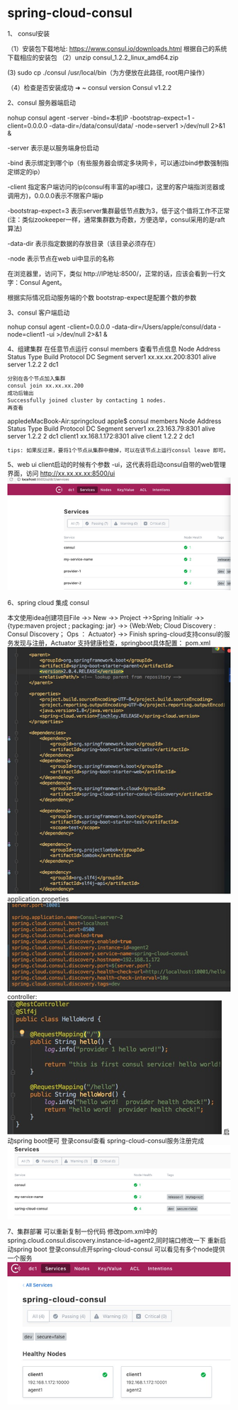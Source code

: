 # spring-cloud-consul

1、 consul安装

（1）安装包下载地址:
    https://www.consul.io/downloads.html
    根据自己的系统下载相应的安装包
（2）unzip consul_1.2.2_linux_amd64.zip

 (3) sudo cp ./consul /usr/local/bin（为方便放在此路径, root用户操作）
 
（4）检查是否安装成功
    ➜  ~ consul version
      Consul v1.2.2
      
2、consul 服务器端启动

  nohup consul agent -server -bind=本机IP  -bootstrap-expect=1 -client=0.0.0.0  -data-dir=/data/consul/data/ -node=server1 >/dev/null 2>&1 &
  
  -server 表示是以服务端身份启动

  -bind 表示绑定到哪个ip（有些服务器会绑定多块网卡，可以通过bind参数强制指定绑定的ip）

  -client 指定客户端访问的ip(consul有丰富的api接口，这里的客户端指浏览器或调用方)，0.0.0.0表示不限客户端ip

  -bootstrap-expect=3 表示server集群最低节点数为3，低于这个值将工作不正常(注：类似zookeeper一样，通常集群数为奇数，方便选举，consul采用的是raft算法)

  -data-dir 表示指定数据的存放目录（该目录必须存在）

  -node 表示节点在web ui中显示的名称
  
  在浏览器里，访问下，类似 http://IP地址:8500/，正常的话，应该会看到一行文字：Consul Agent。
  
  根据实际情况启动服务端的个数 bootstrap-expect是配置个数的参数
  
 3、consul 客户端启动
 
   nohup consul agent -client=0.0.0.0  -data-dir=/Users/apple/consul/data -node=client1 -ui >/dev/null 2>&1 &
  
  4、组建集群
    在任意节点运行 consul members 
    查看节点信息
    Node     Address             Status  Type    Build  Protocol  DC   Segment
    server1  xx.xx.xx.200:8301     alive   server  1.2.2  2         dc1  <all>
    
    分别在各个节点加入集群
    consul join xx.xx.xx.200
    成功后输出
    Successfully joined cluster by contacting 1 nodes.
    再查看
   appledeMacBook-Air:springcloud apple$ consul members
    Node     Address             Status  Type    Build  Protocol  DC   Segment
    server1  xx.23.163.79:8301  alive   server  1.2.2  2         dc1  <all>
    client1  xx.168.1.172:8301  alive   client  1.2.2  2         dc1  <default>
    
    tips: 如果反过来，要将1个节点从集群中撤掉，可以在该节点上运行consul leave 即可。
    
   5、web ui
    client启动的时候有个参数 -ui，这代表将启动consul自带的web管理界面，访问 http://xx.xx.xx.xx:8500/ui
    ![image](https://github.com/WalkerOstarliang/spring-cloud-consul/blob/master/picture/consul%E9%A6%96%E9%A1%B5.jpg)
  
  6、spring cloud 集成 consul
  
  本文使用idea创建项目File ->> New ->> Project ->>Spring Initialir ->> {type:maven project ; packaging: jar} ->> {Web:Web; Cloud    Discovery : Consul Discovery； Ops ： Actuator} ->> Finish
    spring-cloud支持consul的服务发现与注册，Actuator 支持健康检查，springboot具体配置：
    pom.xml
    ![image](https://github.com/WalkerOstarliang/spring-cloud-consul/blob/master/picture/pom.xml.jpg)
    application.propeties
    ![image](https://github.com/WalkerOstarliang/spring-cloud-consul/blob/master/picture/application.properties.jpg)
    controller:
    ![image](https://github.com/WalkerOstarliang/spring-cloud-consul/blob/master/picture/controller.jpg)
    启动spring boot便可
    登录consul查看 spring-cloud-consul服务注册完成
    ![image](https://github.com/WalkerOstarliang/spring-cloud-consul/blob/master/picture/spring-cloud-consul-register.jpg)
    
   7、集群部署
    可以重新复制一份代码 修改pom.xml中的spring.cloud.consul.discovery.instance-id=agent2,同时端口修改一下
    重新启动spring boot
    登录consul点开spring-cloud-consul 可以看见有多个node提供一个服务
    ![image](https://github.com/WalkerOstarliang/spring-cloud-consul/blob/master/picture/spring-cloud-consul-nodes.jpg)
    
    
    

    
  
   
  
  
  
